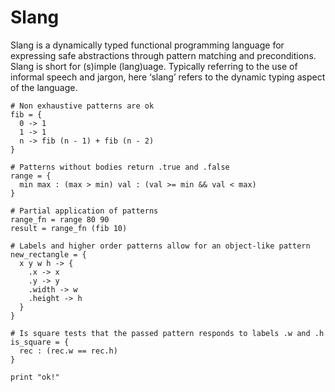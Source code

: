 # Slang

Slang is a dynamically typed functional programming language for expressing safe abstractions through pattern matching and preconditions. Slang is short for (s)imple (lang)uage. Typically referring to the use of informal speech and jargon, here ‘slang’ refers to the dynamic typing aspect of the language. 

```
# Non exhaustive patterns are ok
fib = {
  0 -> 1
  1 -> 1
  n -> fib (n - 1) + fib (n - 2)
}

# Patterns without bodies return .true and .false
range = {
  min max : (max > min) val : (val >= min && val < max)
}

# Partial application of patterns
range_fn = range 80 90
result = range_fn (fib 10)

# Labels and higher order patterns allow for an object-like pattern
new_rectangle = {
  x y w h -> {
    .x -> x
    .y -> y
    .width -> w
    .height -> h
  }
}

# Is square tests that the passed pattern responds to labels .w and .h
is_square = {
  rec : (rec.w == rec.h)
}

print "ok!"

```

